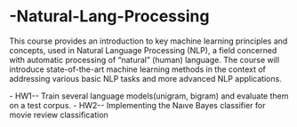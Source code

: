 # -Natural-Lang-Processing
<p>This course provides an introduction to key machine learning principles and concepts, used in Natural Language Processing (NLP), a field concerned with automatic processing of “natural” (human) language. The course will introduce state-of-the-art machine learning methods in the context of addressing various basic NLP tasks and more advanced NLP applications.</p>
- HW1-- Train several language models(unigram, bigram) and evaluate them on a test corpus. 
- HW2-- Implementing the Naıve Bayes classifier for movie review classification
